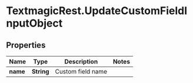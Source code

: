 # TextmagicRest.UpdateCustomFieldInputObject

## Properties
Name | Type | Description | Notes
------------ | ------------- | ------------- | -------------
**name** | **String** | Custom field name | 



